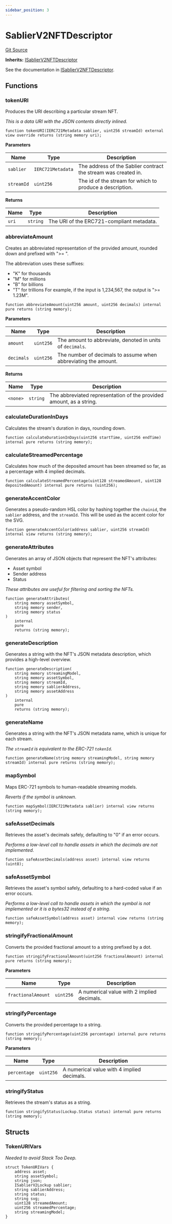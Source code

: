 ```yaml
---
sidebar_position: 3
---
```


# SablierV2NFTDescriptor

[Git Source](https://github.com/sablier-labs/v2-core/tree/release/src/SablierV2NFTDescriptor.sol)

**Inherits:**
[ISablierV2NFTDescriptor](/docs/contracts/v2/reference/core/interfaces/interface.ISablierV2NFTDescriptor.md)

See the documentation in
[ISablierV2NFTDescriptor](/docs/contracts/v2/reference/core/interfaces/interface.ISablierV2NFTDescriptor.md).

## Functions

### tokenURI

Produces the URI describing a particular stream NFT.

_This is a data URI with the JSON contents directly inlined._

```solidity
function tokenURI(IERC721Metadata sablier, uint256 streamId) external view override returns (string memory uri);
```

**Parameters**

| Name       | Type              | Description                                                    |
| ---------- | ----------------- | -------------------------------------------------------------- |
| `sablier`  | `IERC721Metadata` | The address of the Sablier contract the stream was created in. |
| `streamId` | `uint256`         | The id of the stream for which to produce a description.       |

**Returns**

| Name  | Type     | Description                               |
| ----- | -------- | ----------------------------------------- |
| `uri` | `string` | The URI of the ERC721-compliant metadata. |

### abbreviateAmount

Creates an abbreviated representation of the provided amount, rounded down and prefixed with ">= ".

The abbreviation uses these suffixes:

- "K" for thousands
- "M" for millions
- "B" for billions
- "T" for trillions For example, if the input is 1,234,567, the output is ">= 1.23M".

```solidity
function abbreviateAmount(uint256 amount, uint256 decimals) internal pure returns (string memory);
```

**Parameters**

| Name       | Type      | Description                                                    |
| ---------- | --------- | -------------------------------------------------------------- |
| `amount`   | `uint256` | The amount to abbreviate, denoted in units of `decimals`.      |
| `decimals` | `uint256` | The number of decimals to assume when abbreviating the amount. |

**Returns**

| Name     | Type     | Description                                                         |
| -------- | -------- | ------------------------------------------------------------------- |
| `<none>` | `string` | The abbreviated representation of the provided amount, as a string. |

### calculateDurationInDays

Calculates the stream's duration in days, rounding down.

```solidity
function calculateDurationInDays(uint256 startTime, uint256 endTime) internal pure returns (string memory);
```

### calculateStreamedPercentage

Calculates how much of the deposited amount has been streamed so far, as a percentage with 4 implied decimals.

```solidity
function calculateStreamedPercentage(uint128 streamedAmount, uint128 depositedAmount) internal pure returns (uint256);
```

### generateAccentColor

Generates a pseudo-random HSL color by hashing together the `chainid`, the `sablier` address, and the `streamId`. This
will be used as the accent color for the SVG.

```solidity
function generateAccentColor(address sablier, uint256 streamId) internal view returns (string memory);
```

### generateAttributes

Generates an array of JSON objects that represent the NFT's attributes:

- Asset symbol
- Sender address
- Status

_These attributes are useful for filtering and sorting the NFTs._

```solidity
function generateAttributes(
    string memory assetSymbol,
    string memory sender,
    string memory status
)
    internal
    pure
    returns (string memory);
```

### generateDescription

Generates a string with the NFT's JSON metadata description, which provides a high-level overview.

```solidity
function generateDescription(
    string memory streamingModel,
    string memory assetSymbol,
    string memory streamId,
    string memory sablierAddress,
    string memory assetAddress
)
    internal
    pure
    returns (string memory);
```

### generateName

Generates a string with the NFT's JSON metadata name, which is unique for each stream.

_The `streamId` is equivalent to the ERC-721 `tokenId`._

```solidity
function generateName(string memory streamingModel, string memory streamId) internal pure returns (string memory);
```

### mapSymbol

Maps ERC-721 symbols to human-readable streaming models.

_Reverts if the symbol is unknown._

```solidity
function mapSymbol(IERC721Metadata sablier) internal view returns (string memory);
```

### safeAssetDecimals

Retrieves the asset's decimals safely, defaulting to "0" if an error occurs.

_Performs a low-level call to handle assets in which the decimals are not implemented._

```solidity
function safeAssetDecimals(address asset) internal view returns (uint8);
```

### safeAssetSymbol

Retrieves the asset's symbol safely, defaulting to a hard-coded value if an error occurs.

_Performs a low-level call to handle assets in which the symbol is not implemented or it is a bytes32 instead of a
string._

```solidity
function safeAssetSymbol(address asset) internal view returns (string memory);
```

### stringifyFractionalAmount

Converts the provided fractional amount to a string prefixed by a dot.

```solidity
function stringifyFractionalAmount(uint256 fractionalAmount) internal pure returns (string memory);
```

**Parameters**

| Name               | Type      | Description                                |
| ------------------ | --------- | ------------------------------------------ |
| `fractionalAmount` | `uint256` | A numerical value with 2 implied decimals. |

### stringifyPercentage

Converts the provided percentage to a string.

```solidity
function stringifyPercentage(uint256 percentage) internal pure returns (string memory);
```

**Parameters**

| Name         | Type      | Description                                |
| ------------ | --------- | ------------------------------------------ |
| `percentage` | `uint256` | A numerical value with 4 implied decimals. |

### stringifyStatus

Retrieves the stream's status as a string.

```solidity
function stringifyStatus(Lockup.Status status) internal pure returns (string memory);
```

## Structs

### TokenURIVars

_Needed to avoid Stack Too Deep._

```solidity
struct TokenURIVars {
    address asset;
    string assetSymbol;
    string json;
    ISablierV2Lockup sablier;
    string sablierAddress;
    string status;
    string svg;
    uint128 streamedAmount;
    uint256 streamedPercentage;
    string streamingModel;
}
```
